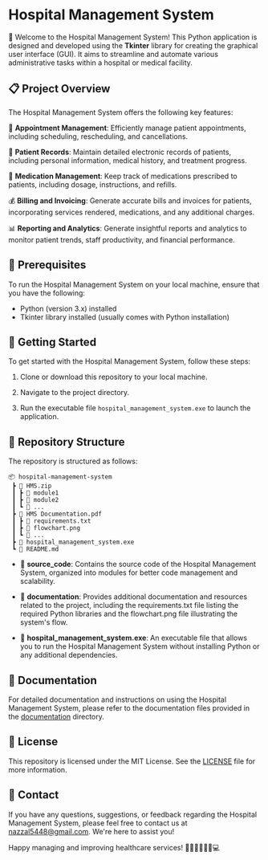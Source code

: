 # Hospital Management System

🏥 Welcome to the Hospital Management System! This Python application is designed and developed using the **Tkinter** library for creating the graphical user interface (GUI). It aims to streamline and automate various administrative tasks within a hospital or medical facility.

## 📋 Project Overview

The Hospital Management System offers the following key features:

📅 **Appointment Management**: Efficiently manage patient appointments, including scheduling, rescheduling, and cancellations.

📂 **Patient Records**: Maintain detailed electronic records of patients, including personal information, medical history, and treatment progress.

💊 **Medication Management**: Keep track of medications prescribed to patients, including dosage, instructions, and refills.

💰 **Billing and Invoicing**: Generate accurate bills and invoices for patients, incorporating services rendered, medications, and any additional charges.

📊 **Reporting and Analytics**: Generate insightful reports and analytics to monitor patient trends, staff productivity, and financial performance.

## 🔧 Prerequisites

To run the Hospital Management System on your local machine, ensure that you have the following:

- Python (version 3.x) installed
- Tkinter library installed (usually comes with Python installation)

## 🚀 Getting Started

To get started with the Hospital Management System, follow these steps:

1. Clone or download this repository to your local machine.

2. Navigate to the project directory.

3. Run the executable file `hospital_management_system.exe` to launch the application.

## 📂 Repository Structure

The repository is structured as follows:

```
📦 hospital-management-system
 ┣ 📂 HMS.zip
 ┃ ┣ 📂 module1
 ┃ ┣ 📂 module2
 ┃ ┗ 📂 ...
 ┣ 📂 HMS Documentation.pdf
 ┃ ┣ 📜 requirements.txt
 ┃ ┣ 📜 flowchart.png
 ┃ ┗ 📜 ...
 ┣ 📜 hospital_management_system.exe
 ┗ 📜 README.md
```

- 📂 **source_code**: Contains the source code of the Hospital Management System, organized into modules for better code management and scalability.

- 📂 **documentation**: Provides additional documentation and resources related to the project, including the requirements.txt file listing the required Python libraries and the flowchart.png file illustrating the system's flow.

- 📜 **hospital_management_system.exe**: An executable file that allows you to run the Hospital Management System without installing Python or any additional dependencies.

## 📃 Documentation

For detailed documentation and instructions on using the Hospital Management System, please refer to the documentation files provided in the [documentation](./documentation) directory.

## 📃 License

This repository is licensed under the MIT License. See the [LICENSE](./LICENSE) file for more information.

## 📧 Contact

If you have any questions, suggestions, or feedback regarding the Hospital Management System, please feel free to contact us at [nazzal5448@gmail.com](mailto:nazzal5448@gmail.com). We're here to assist you!

Happy managing and improving healthcare services! 🌟👩‍⚕️👨‍⚕️🏥💻
